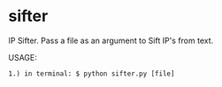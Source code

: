 # sifter
IP Sifter. Pass a file as an argument to Sift IP's from text.

USAGE:

    1.) in terminal: $ python sifter.py [file]
